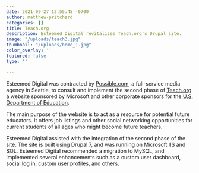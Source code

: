 ```yaml
---
date: 2021-09-27 12:55:45 -0700
author: matthew-pritchard
categories: []
title: Teach.org
description: Esteemed Digital revitalizes Teach.org's Drupal site.
image: "/uploads/teach3.jpg"
thumbnail: "/uploads/home_1.jpg"
color_overlay: ''
featured: false
type: ''

---
```


Esteemed Digital was contracted by [Possible.com](http://www.possible.com/), a full-service media agency in Seattle, to consult and implement the second phase of [Teach.org](Teach.org) a website sponsored by Microsoft and other corporate sponsors for the [U.S. Department of Education](http://www.ed.gov/).

The main purpose of the website is to act as a resource for potential future educators. It offers job listings and other social networking opportunities for current students of all ages who might become future teachers.

Esteemed Digital assisted with the integration of the second phase of the site. The site is built using Drupal 7, and was running on Microsoft IIS and SQL. Esteemed Digital recommended a migration to MySQL, and implemented several enhancements such as a custom user dashboard, social log in, custom user profiles, and others.